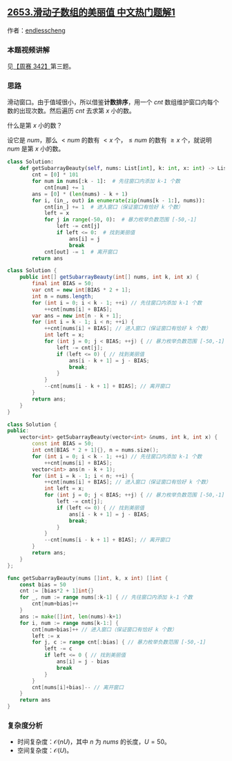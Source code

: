## [2653.滑动子数组的美丽值 中文热门题解1](https://leetcode.cn/problems/sliding-subarray-beauty/solutions/100000/hua-dong-chuang-kou-bao-li-mei-ju-by-end-9mvl)

作者：[endlesscheng](https://leetcode.cn/u/endlesscheng)

### 本题视频讲解

见[【周赛 342】](https://www.bilibili.com/video/BV1Bs4y1A7Wa/)第三题。

### 思路

滑动窗口。由于值域很小，所以借鉴**计数排序**，用一个 $\textit{cnt}$ 数组维护窗口内每个数的出现次数。然后遍历 $\textit{cnt}$ 去求第 $x$ 小的数。

什么是第 $x$ 小的数？

设它是 $\textit{num}$，那么 $<\textit{num}$ 的数有 $<x$ 个，$\le\textit{num}$ 的数有 $\ge x$ 个，就说明 $\textit{num}$ 是第 $x$ 小的数。

```Python [sol1-Python3]
class Solution:
    def getSubarrayBeauty(self, nums: List[int], k: int, x: int) -> List[int]:
        cnt = [0] * 101
        for num in nums[:k - 1]:  # 先往窗口内添加 k-1 个数
            cnt[num] += 1
        ans = [0] * (len(nums) - k + 1)
        for i, (in_, out) in enumerate(zip(nums[k - 1:], nums)):
            cnt[in_] += 1  # 进入窗口（保证窗口有恰好 k 个数）
            left = x
            for j in range(-50, 0):  # 暴力枚举负数范围 [-50,-1]
                left -= cnt[j]
                if left <= 0:  # 找到美丽值
                    ans[i] = j
                    break
            cnt[out] -= 1  # 离开窗口
        return ans
```

```java [sol1-Java]
class Solution {
    public int[] getSubarrayBeauty(int[] nums, int k, int x) {
        final int BIAS = 50;
        var cnt = new int[BIAS * 2 + 1];
        int n = nums.length;
        for (int i = 0; i < k - 1; ++i) // 先往窗口内添加 k-1 个数
            ++cnt[nums[i] + BIAS];
        var ans = new int[n - k + 1];
        for (int i = k - 1; i < n; ++i) {
            ++cnt[nums[i] + BIAS]; // 进入窗口（保证窗口有恰好 k 个数）
            int left = x;
            for (int j = 0; j < BIAS; ++j) { // 暴力枚举负数范围 [-50,-1]
                left -= cnt[j];
                if (left <= 0) { // 找到美丽值
                    ans[i - k + 1] = j - BIAS;
                    break;
                }
            }
            --cnt[nums[i - k + 1] + BIAS]; // 离开窗口
        }
        return ans;
    }
}
```

```cpp [sol1-C++]
class Solution {
public:
    vector<int> getSubarrayBeauty(vector<int> &nums, int k, int x) {
        const int BIAS = 50;
        int cnt[BIAS * 2 + 1]{}, n = nums.size();
        for (int i = 0; i < k - 1; ++i) // 先往窗口内添加 k-1 个数
            ++cnt[nums[i] + BIAS];
        vector<int> ans(n - k + 1);
        for (int i = k - 1; i < n; ++i) {
            ++cnt[nums[i] + BIAS]; // 进入窗口（保证窗口有恰好 k 个数）
            int left = x;
            for (int j = 0; j < BIAS; ++j) { // 暴力枚举负数范围 [-50,-1]
                left -= cnt[j];
                if (left <= 0) { // 找到美丽值
                    ans[i - k + 1] = j - BIAS;
                    break;
                }
            }
            --cnt[nums[i - k + 1] + BIAS]; // 离开窗口
        }
        return ans;
    }
};
```

```go [sol1-Go]
func getSubarrayBeauty(nums []int, k, x int) []int {
	const bias = 50
	cnt := [bias*2 + 1]int{}
	for _, num := range nums[:k-1] { // 先往窗口内添加 k-1 个数
		cnt[num+bias]++
	}
	ans := make([]int, len(nums)-k+1)
	for i, num := range nums[k-1:] {
		cnt[num+bias]++ // 进入窗口（保证窗口有恰好 k 个数）
		left := x
		for j, c := range cnt[:bias] { // 暴力枚举负数范围 [-50,-1]
			left -= c
			if left <= 0 { // 找到美丽值
				ans[i] = j - bias
				break
			}
		}
		cnt[nums[i]+bias]-- // 离开窗口
	}
	return ans
}
```

### 复杂度分析

- 时间复杂度：$\mathcal{O}(nU)$，其中 $n$ 为 $\textit{nums}$ 的长度，$U=50$。
- 空间复杂度：$\mathcal{O}(U)$。
